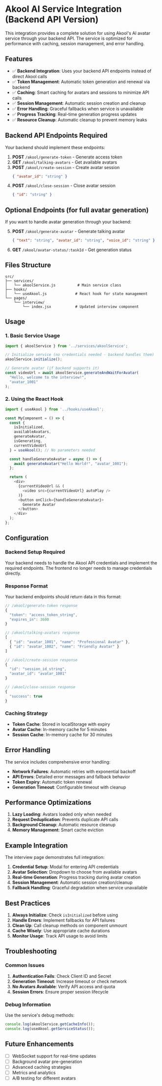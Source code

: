 # Akool AI Service Integration (Backend API Version)

This integration provides a complete solution for using Akool's AI avatar service through your backend API. The service is optimized for performance with caching, session management, and error handling.

## Features

- ✅ **Backend Integration**: Uses your backend API endpoints instead of direct Akool calls
- ✅ **Token Management**: Automatic token generation and renewal via backend
- ✅ **Caching**: Smart caching for avatars and sessions to minimize API calls
- ✅ **Session Management**: Automatic session creation and cleanup
- ✅ **Error Handling**: Graceful fallbacks when service is unavailable
- ✅ **Progress Tracking**: Real-time generation progress updates
- ✅ **Resource Cleanup**: Automatic cleanup to prevent memory leaks

## Backend API Endpoints Required

Your backend should implement these endpoints:

1. **POST** `/akool/generate-token` - Generate access token
2. **GET** `/akool/talking-avatars` - Get available avatars
3. **POST** `/akool/create-session` - Create avatar session
   ```json
   { "avatar_id": "string" }
   ```
4. **POST** `/akool/close-session` - Close avatar session
   ```json
   { "id": "string" }
   ```

## Optional Endpoints (for full avatar generation)

If you want to handle avatar generation through your backend:

5. **POST** `/akool/generate-avatar` - Generate talking avatar
   ```json
   { "text": "string", "avatar_id": "string", "voice_id": "string" }
   ```
6. **GET** `/akool/avatar-status/:taskId` - Get generation status

## Files Structure

```
src/
├── services/
│   └── akoolService.js          # Main service class
├── hooks/
│   └── useAkool.js             # React hook for state management
└── pages/
    └── interview/
        └── index.jsx           # Updated interview component
```

## Usage

### 1. Basic Service Usage

```javascript
import { akoolService } from '../services/akoolService';

// Initialize service (no credentials needed - backend handles them)
akoolService.initialize();

// Generate avatar (if backend supports it)
const videoUrl = await akoolService.generateAndWaitForAvatar(
  "Hello, welcome to the interview!",
  "avatar_1001"
);
```

### 2. Using the React Hook

```javascript
import { useAkool } from '../hooks/useAkool';

const MyComponent = () => {
  const {
    isInitialized,
    availableAvatars,
    generateAvatar,
    isGenerating,
    currentVideoUrl
  } = useAkool(); // No parameters needed

  const handleGenerateAvatar = async () => {
    await generateAvatar("Hello World!", "avatar_1001");
  };

  return (
    <div>
      {currentVideoUrl && (
        <video src={currentVideoUrl} autoPlay />
      )}
      <button onClick={handleGenerateAvatar}>
        Generate Avatar
      </button>
    </div>
  );
};
```

## Configuration

### Backend Setup Required

Your backend needs to handle the Akool API credentials and implement the required endpoints. The frontend no longer needs to manage credentials directly.

### Response Format

Your backend endpoints should return data in this format:

```javascript
// /akool/generate-token response
{
  "token": "access_token_string",
  "expires_in": 3600
}

// /akool/talking-avatars response
[
  { "id": "avatar_1001", "name": "Professional Avatar" },
  { "id": "avatar_1002", "name": "Friendly Avatar" }
]

// /akool/create-session response
{
  "id": "session_id_string",
  "avatar_id": "avatar_1001"
}

// /akool/close-session response
{
  "success": true
}
```

### Caching Strategy

- **Token Cache**: Stored in localStorage with expiry
- **Avatar Cache**: In-memory cache for 5 minutes
- **Session Cache**: In-memory cache for 30 minutes

## Error Handling

The service includes comprehensive error handling:

- **Network Failures**: Automatic retries with exponential backoff
- **API Errors**: Detailed error messages and fallback behavior
- **Token Expiry**: Automatic token renewal
- **Generation Timeout**: Configurable timeout with cleanup

## Performance Optimizations

1. **Lazy Loading**: Avatars loaded only when needed
2. **Request Deduplication**: Prevents duplicate API calls
3. **Background Cleanup**: Automatic resource cleanup
4. **Memory Management**: Smart cache eviction

## Example Integration

The interview page demonstrates full integration:

1. **Credential Setup**: Modal for entering API credentials
2. **Avatar Selection**: Dropdown to choose from available avatars
3. **Real-time Generation**: Progress tracking during avatar creation
4. **Session Management**: Automatic session creation/cleanup
5. **Fallback Handling**: Graceful degradation when service unavailable

## Best Practices

1. **Always Initialize**: Check `isInitialized` before using
2. **Handle Errors**: Implement fallbacks for API failures
3. **Clean Up**: Call cleanup methods on component unmount
4. **Cache Wisely**: Use appropriate cache durations
5. **Monitor Usage**: Track API usage to avoid limits

## Troubleshooting

### Common Issues

1. **Authentication Fails**: Check Client ID and Secret
2. **Generation Timeout**: Increase timeout or check network
3. **No Avatars Available**: Verify API access and quota
4. **Session Errors**: Ensure proper session lifecycle

### Debug Information

Use the service's debug methods:

```javascript
console.log(akoolService.getCacheInfo());
console.log(useAkool.getServiceStatus());
```

## Future Enhancements

- [ ] WebSocket support for real-time updates
- [ ] Background avatar pre-generation
- [ ] Advanced caching strategies
- [ ] Metrics and analytics
- [ ] A/B testing for different avatars
